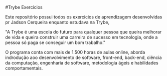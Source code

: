 #Trybe Exercicios

Este repositório possui todos os exercicios de aprendizagem desenvolvidas pr Jadson Cerqueira enquanto estudava na Trybe,

"A Trybe é uma escola do futuro para qualquer pessoa que queira melhorar de vida e queira construir uma carreira de sucesso em tecnologia, onde a pessoa só paga se conseguir um bom trabalho."

O programa conta com mais de 1.500 horas de aulas online, aborda indrodução aoo desenvolvimento de software, front-end, back-end, ciência da computação, engenharia de software, metodologia ágeis e habilidades comportamentais.
